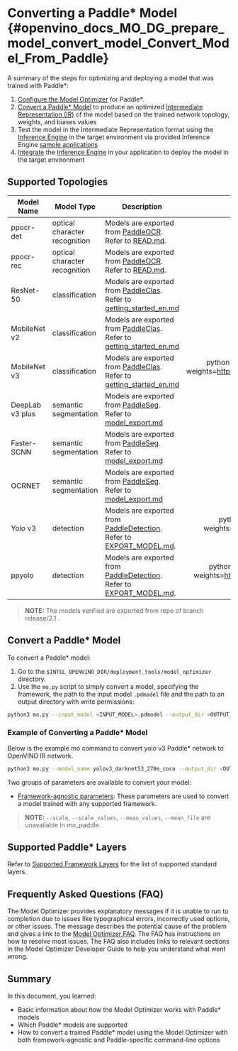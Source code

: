 # Converting a Paddle* Model {#openvino_docs_MO_DG_prepare_model_convert_model_Convert_Model_From_Paddle}

A summary of the steps for optimizing and deploying a model that was trained with Paddle\*:

1. [Configure the Model Optimizer](../Config_Model_Optimizer.md) for Paddle\*.
2. [Convert a Paddle\* Model](#Convert_From_Paddle) to produce an optimized [Intermediate Representation (IR)](../../IR_and_opsets.md) of the model based on the trained network topology, weights, and biases values
3. Test the model in the Intermediate Representation format using the [Inference Engine](../../../IE_DG/Deep_Learning_Inference_Engine_DevGuide.md) in the target environment via provided Inference Engine [sample applications](../../../IE_DG/Samples_Overview.md)
4. [Integrate](../../../IE_DG/Samples_Overview.md) the [Inference Engine](../../../IE_DG/Deep_Learning_Inference_Engine_DevGuide.md) in your application to deploy the model in the target environment

## Supported Topologies

| Model Name| Model Type| Description | export command|
| ------------- | ------------ | ------------- | -------------:|
|ppocr-det| optical character recognition| Models are exported from [PaddleOCR](https://github.com/PaddlePaddle/PaddleOCR/tree/release/2.1/). Refer to [READ.md](https://github.com/PaddlePaddle/PaddleOCR/tree/release/2.1/#pp-ocr-20-series-model-listupdate-on-dec-15).| |
|ppocr-rec| optical character recognition| Models are exported from [PaddleOCR](https://github.com/PaddlePaddle/PaddleOCR/tree/release/2.1/). Refer to [READ.md](https://github.com/PaddlePaddle/PaddleOCR/tree/release/2.1/#pp-ocr-20-series-model-listupdate-on-dec-15).| |
|ResNet-50| classification| Models are exported from [PaddleClas](https://github.com/PaddlePaddle/PaddleClas/tree/release/2.1/). Refer to [getting_started_en.md](https://github.com/PaddlePaddle/PaddleClas/blob/release/2.1/docs/en/tutorials/getting_started_en.md#4-use-the-inference-model-to-predict)| |
|MobileNet v2| classification| Models are exported from [PaddleClas](https://github.com/PaddlePaddle/PaddleClas/tree/release/2.1/). Refer to [getting_started_en.md](https://github.com/PaddlePaddle/PaddleClas/blob/release/2.1/docs/en/tutorials/getting_started_en.md#4-use-the-inference-model-to-predict)| |
|MobileNet v3| classification| Models are exported from [PaddleClas](https://github.com/PaddlePaddle/PaddleClas/tree/release/2.1/). Refer to [getting_started_en.md](https://github.com/PaddlePaddle/PaddleClas/blob/release/2.1/docs/en/tutorials/getting_started_en.md#4-use-the-inference-model-to-predict)| python tools/export_model.py -c configs/ttfnet/pafnet_lite_mobilenet_v3_20x_coco.yml -o weights=https://paddledet.bj.bcebos.com/models/pafnet_lite_mobilenet_v3_20x_coco.pdparams --output_dir \<output path\>|
|DeepLab v3 plus| semantic segmentation| Models are exported from [PaddleSeg](https://github.com/PaddlePaddle/PaddleSeg/tree/release/2.1). Refer to [model_export.md](https://github.com/PaddlePaddle/PaddleSeg/blob/release/2.1/docs/model_export.md)| |
|Faster-SCNN| semantic segmentation| Models are exported from [PaddleSeg](https://github.com/PaddlePaddle/PaddleSeg/tree/release/2.1). Refer to [model_export.md](https://github.com/PaddlePaddle/PaddleSeg/blob/release/2.1/docs/model_export.md)| |
|OCRNET| semantic segmentation| Models are exported from [PaddleSeg](https://github.com/PaddlePaddle/PaddleSeg/tree/release/2.1). Refer to [model_export.md](https://github.com/PaddlePaddle/PaddleSeg/blob/release/2.1/docs/model_export.md)| |
|Yolo v3| detection| Models are exported from [PaddleDetection](https://github.com/PaddlePaddle/PaddleDetection/tree/release/2.1). Refer to [EXPORT_MODEL.md](https://github.com/PaddlePaddle/PaddleDetection/blob/release/2.1/deploy/EXPORT_MODEL.md).| python tools/export_model.py -c configs/yolov3/yolov3_darknet53_270e_coco.yml -o weights=https://paddledet.bj.bcebos.com/models/yolov3_darknet53_270e_coco.pdparams TestReader.inputs_def.image_shape=[3,608,608] --output_dir \<output path\>|
|ppyolo| detection| Models are exported from [PaddleDetection](https://github.com/PaddlePaddle/PaddleDetection/tree/release/2.1). Refer to [EXPORT_MODEL.md](https://github.com/PaddlePaddle/PaddleDetection/blob/release/2.1/deploy/EXPORT_MODEL.md).| python tools/export_model.py -c configs/ppyolo/ppyolov2_r50vd_dcn_365e_coco.yml -o weights=https://paddledet.bj.bcebos.com/models/ppyolov2_r50vd_dcn_365e_coco.pdparams TestReader.inputs_def.image_shape=[3,608,608] --output_dir \<output path\>|
> **NOTE:** The models verified are exported from repo of branch release/2.1 .

## Convert a Paddle* Model <a name="Convert_From_Paddle"></a>

To convert a Paddle\* model:

1. Go to the `$INTEL_OPENVINO_DIR/deployment_tools/model_optimizer` directory.
2. Use the `mo.py` script to simply convert a model, specifying the framework, the path to the input model `.pdmodel` file and the path to an output directory with write permissions:
```sh
python3 mo.py --input_model <INPUT_MODEL>.pdmodel --output_dir <OUTPUT_MODEL_DIR> --framework=paddle
```

### Example of Converting a Paddle* Model
Below is the example mo command to convert yolo v3 Paddle\* network to OpenVINO IR network.
```sh
python3 mo.py --model_name yolov3_darknet53_270e_coco --output_dir <OUTPUT_MODEL_DIR> --framework=paddle --data_type=FP32 --reverse_input_channels --input_shape=[2,3,608,608],[1,2],[1,2] --input=image,im_shape,scale_factor --output=save_infer_model/scale_0.tmp_1,save_infer_model/scale_1.tmp_1 --input_model=<INPUT_MODEL>.pdmodel
```

Two groups of parameters are available to convert your model:

* [Framework-agnostic parameters](Converting_Model_General.md): These parameters are used to convert a model trained with any supported framework.
> **NOTE:** `--scale`, `--scale_values`, `--mean_values`, `--mean_file` are unavailable in mo_paddle.

## Supported Paddle\* Layers
Refer to [Supported Framework Layers](../Supported_Frameworks_Layers.md) for the list of supported standard layers.

## Frequently Asked Questions (FAQ)

The Model Optimizer provides explanatory messages if it is unable to run to completion due to issues like typographical errors, incorrectly used options, or other issues. The message describes the potential cause of the problem and gives a link to the [Model Optimizer FAQ](../Model_Optimizer_FAQ.md). The FAQ has instructions on how to resolve most issues. The FAQ also includes links to relevant sections in the Model Optimizer Developer Guide to help you understand what went wrong.

## Summary

In this document, you learned:

* Basic information about how the Model Optimizer works with Paddle\* models
* Which Paddle\* models are supported
* How to convert a trained Paddle\* model using the Model Optimizer with both framework-agnostic and Paddle-specific command-line options
